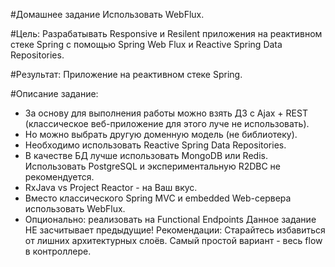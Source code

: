 #Домашнее задание
Использовать WebFlux.

#Цель:
Разрабатывать Responsive и Resilent приложения на реактивном стеке Spring c помощью Spring Web Flux и Reactive Spring Data Repositories.

#Результат: 
Приложение на реактивном стеке Spring.

#Описание задание:

+ За основу для выполнения работы можно взять ДЗ с Ajax + REST (классическое веб-приложение для этого луче не использовать).
+ Но можно выбрать другую доменную модель (не библиотеку).
+ Необходимо использовать Reactive Spring Data Repositories.
+ В качестве БД лучше использовать MongoDB или Redis. Использовать PostgreSQL и экспериментальную R2DBC не рекомендуется.
+ RxJava vs Project Reactor - на Ваш вкус.
+ Вместо классического Spring MVC и embedded Web-сервера использовать WebFlux.
+ Опционально: реализовать на Functional Endpoints Данное задание НЕ засчитывает предыдущие! Рекомендации: Старайтесь избавиться от лишних архитектурных слоёв. Самый простой вариант - весь flow в контроллере.